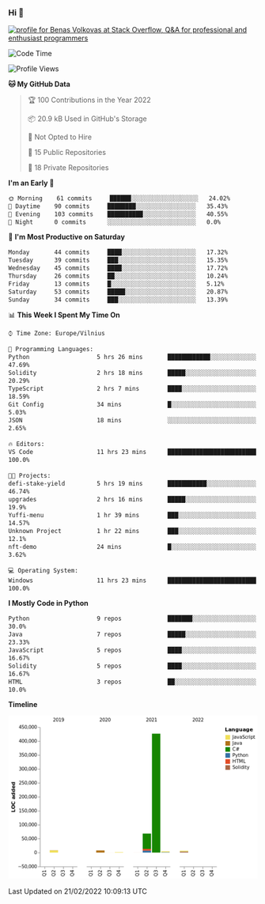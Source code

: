 ### Hi 👋
<a href="https://stackoverflow.com/users/14954249/benas-volkovas"><img src="https://stackoverflow.com/users/flair/14954249.png?theme=dark" width="208" height="58" alt="profile for Benas Volkovas at Stack Overflow, Q&amp;A for professional and enthusiast programmers" title="profile for Benas Volkovas at Stack Overflow, Q&amp;A for professional and enthusiast programmers"></a>

<!--START_SECTION:waka-->
![Code Time](http://img.shields.io/badge/Code%20Time-574%20hrs%2046%20mins-blue)

![Profile Views](http://img.shields.io/badge/Profile%20Views-0-blue)

**🐱 My GitHub Data** 

> 🏆 100 Contributions in the Year 2022
 > 
> 📦 20.9 kB Used in GitHub's Storage 
 > 
> 🚫 Not Opted to Hire
 > 
> 📜 15 Public Repositories 
 > 
> 🔑 18 Private Repositories  
 > 
**I'm an Early 🐤** 

```text
🌞 Morning    61 commits     ██████░░░░░░░░░░░░░░░░░░░   24.02% 
🌆 Daytime    90 commits     ████████░░░░░░░░░░░░░░░░░   35.43% 
🌃 Evening    103 commits    ██████████░░░░░░░░░░░░░░░   40.55% 
🌙 Night      0 commits      ░░░░░░░░░░░░░░░░░░░░░░░░░   0.0%

```
📅 **I'm Most Productive on Saturday** 

```text
Monday       44 commits     ████░░░░░░░░░░░░░░░░░░░░░   17.32% 
Tuesday      39 commits     ███░░░░░░░░░░░░░░░░░░░░░░   15.35% 
Wednesday    45 commits     ████░░░░░░░░░░░░░░░░░░░░░   17.72% 
Thursday     26 commits     ██░░░░░░░░░░░░░░░░░░░░░░░   10.24% 
Friday       13 commits     █░░░░░░░░░░░░░░░░░░░░░░░░   5.12% 
Saturday     53 commits     █████░░░░░░░░░░░░░░░░░░░░   20.87% 
Sunday       34 commits     ███░░░░░░░░░░░░░░░░░░░░░░   13.39%

```


📊 **This Week I Spent My Time On** 

```text
⌚︎ Time Zone: Europe/Vilnius

💬 Programming Languages: 
Python                   5 hrs 26 mins       ████████████░░░░░░░░░░░░░   47.69% 
Solidity                 2 hrs 18 mins       █████░░░░░░░░░░░░░░░░░░░░   20.29% 
TypeScript               2 hrs 7 mins        ████░░░░░░░░░░░░░░░░░░░░░   18.59% 
Git Config               34 mins             █░░░░░░░░░░░░░░░░░░░░░░░░   5.03% 
JSON                     18 mins             ░░░░░░░░░░░░░░░░░░░░░░░░░   2.65%

🔥 Editors: 
VS Code                  11 hrs 23 mins      █████████████████████████   100.0%

🐱‍💻 Projects: 
defi-stake-yield         5 hrs 19 mins       ███████████░░░░░░░░░░░░░░   46.74% 
upgrades                 2 hrs 16 mins       █████░░░░░░░░░░░░░░░░░░░░   19.9% 
Yuffi-menu               1 hr 39 mins        ███░░░░░░░░░░░░░░░░░░░░░░   14.57% 
Unknown Project          1 hr 22 mins        ███░░░░░░░░░░░░░░░░░░░░░░   12.1% 
nft-demo                 24 mins             █░░░░░░░░░░░░░░░░░░░░░░░░   3.62%

💻 Operating System: 
Windows                  11 hrs 23 mins      █████████████████████████   100.0%

```

**I Mostly Code in Python** 

```text
Python                   9 repos             ███████░░░░░░░░░░░░░░░░░░   30.0% 
Java                     7 repos             █████░░░░░░░░░░░░░░░░░░░░   23.33% 
JavaScript               5 repos             ████░░░░░░░░░░░░░░░░░░░░░   16.67% 
Solidity                 5 repos             ████░░░░░░░░░░░░░░░░░░░░░   16.67% 
HTML                     3 repos             ██░░░░░░░░░░░░░░░░░░░░░░░   10.0%

```


**Timeline**

![Chart not found](https://raw.githubusercontent.com/BenasVolkovas/BenasVolkovas/main/charts/bar_graph.png) 


 Last Updated on 21/02/2022 10:09:13 UTC
<!--END_SECTION:waka-->
